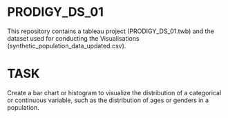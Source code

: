 # PRODIGY_DS_01
This repository contains a tableau project (PRODIGY_DS_01.twb) and the dataset used for conducting the Visualisations (synthetic_population_data_updated.csv).

# TASK
Create a bar chart or histogram to visualize the distribution of a categorical or continuous variable, such as the distribution of ages or genders in a population.
